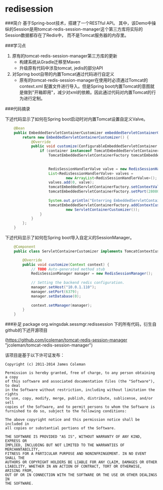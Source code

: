 redisession
=============

###简介
基于Spring-boot技术，搭建了一个RESTful API。
其中，该Demo中操纵的Session是用tomcat-redis-session-manager这个第三方库将实际的Session数据都存在了Redis中，
而不是Tomcat服务器的内存里。

###学习点
1. 原有的tomcat-redis-session-manager第三方库的更新
   - 构建系统从Gradle迁移至Maven
   - 升级原有代码中涉及tomcat, jedis的部分API
2. 对Spring boot自带的内置Tomcat通过代码进行自定义
   - 原有的tomcat-redis-session-manager在使用时必须通过Tomcat的 context.xml 配置文件进行导入。但是Spring boot内置Tomcat的意图就是做到"开箱即用"，减少对xml的依赖。因此通过代码对内置Tomcat的行为进行定制。


###代码摘录

下述代码显示了如何在Spring boot启动时对内置Tomcat设置自定义Valve。
```java
    @Bean
    public EmbeddedServletContainerCustomizer embeddedServletContainerCustomizer() {
        return new EmbeddedServletContainerCustomizer() {
            @Override
            public void customize(ConfigurableEmbeddedServletContainer container) {
                if (container instanceof TomcatEmbeddedServletContainerFactory) {
                    TomcatEmbeddedServletContainerFactory tomcatEmbeddedServletContainerFactory = (TomcatEmbeddedServletContainerFactory) container;
                    
                    
                    RedisSessionHandlerValve valve = new RedisSessionHandlerValve();
                    List<RedisSessionHandlerValve> valves = 
                            new ArrayList<RedisSessionHandlerValve>();
                    valves.add(0, valve);
                    tomcatEmbeddedServletContainerFactory.setContextValves(valves);
                    tomcatEmbeddedServletContainerFactory.setPort(28080);    // Set the port of embeded tomcat as 28080 for default. 
     
                    System.out.println("Enterring EmbeddedServletContainerCustomizer.customize()...");
                    tomcatEmbeddedServletContainerFactory.addContextCustomizers(
                            new ServletContainerCustomizer());
                }
            }
        };
    }
```

下述代码显示了如何在Spring boot导入自定义的SessionManager。
```java
    @Component
    public class ServletContainerCustomizer implements TomcatContextCustomizer {

        @Override
        public void customize(Context context) {
            // TODO Auto-generated method stub
            RedisSessionManager manager = new RedisSessionManager();
            
            // Setting the backend redis configuration. 
            manager.setHost("10.0.1.110");
            manager.setPort(6379);
            manager.setDatabase(0);
            
            context.setManager(manager);
        }
    }
```

###补足
package org.wingsdak.sessmgr.redissession 下的所有代码，衍生自github的下述开源项目

(https://github.com/jcoleman/tomcat-redis-session-manager "jcoleman/tomcat-redis-session-manager")

该项目是基于以下许可证发布：
```
Copyright (c) 2011-2014 James Coleman

Permission is hereby granted, free of charge, to any person obtaining a copy
of this software and associated documentation files (the "Software"), to deal
in the Software without restriction, including without limitation the rights
to use, copy, modify, merge, publish, distribute, sublicense, and/or sell
copies of the Software, and to permit persons to whom the Software is
furnished to do so, subject to the following conditions:

The above copyright notice and this permission notice shall be included in
all copies or substantial portions of the Software.

THE SOFTWARE IS PROVIDED "AS IS", WITHOUT WARRANTY OF ANY KIND, EXPRESS OR
IMPLIED, INCLUDING BUT NOT LIMITED TO THE WARRANTIES OF MERCHANTABILITY,
FITNESS FOR A PARTICULAR PURPOSE AND NONINFRINGEMENT. IN NO EVENT SHALL THE
AUTHORS OR COPYRIGHT HOLDERS BE LIABLE FOR ANY CLAIM, DAMAGES OR OTHER
LIABILITY, WHETHER IN AN ACTION OF CONTRACT, TORT OR OTHERWISE, ARISING FROM,
OUT OF OR IN CONNECTION WITH THE SOFTWARE OR THE USE OR OTHER DEALINGS IN
THE SOFTWARE.
```